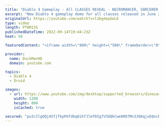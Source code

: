 ```yaml
---
title: "Diablo 4 Gameplay - All CLASSES REVEAL - NECROMANCER, SORCERER, DRUID, ROGUE"
excerpt: "New Diablo 4 gameplay demo for all classes released in June 2022. This gameplay showcase has footage with the following ..."
originalUrl: https://youtube.com/watch?v=l1bgdepGeLE
type: video
length: PT8M13S
publishedDateTime: 2022-09-14T19:44:23Z
heat: 50

featuredContent: "<iframe width=\"800\" height=\"500\" frameborder=\"0\" src=\"https://www.youtube.com/embed/l1bgdepGeLE\" allow=\"accelerometer; autoplay; encrypted-media; gyroscope; picture-in-picture\" allowfullscreen></iframe>"

provider:
  name: DuckManHD
  domain: youtube.com

topics:
  - Diablo 4
  - Druid

images:
  - url: https://www.youtube.com/img/desktop/supported_browsers/dinosaur.png
    width: 1200
    height: 800
    isCached: true

secured: "pu3cIlgOQj4STjTkpPmTdbqOihfJlmf0Ig7V3OQkCwe6RD7Mn3J6KqjxEQncE4fC7MMmfzaQ6wDFoiHxKMWqtAVC3rxiFZI29bEfjDYDnJoxIGal1KFelx5uquw+CdTBdHxD7iAXTTukhCaH0reLkEhLHb6kl7TmWS4HitBSMjxIMaLH9lA/42UXC7VacCx6I6ykebIy6u7n2EpSP369oKJFPNuztsDSeH/OFM3qRqtIoD8gZHyMyFItAODWKJfA7BZVW0rX19fgChU0RTCQv7iJ6J9lqb2ZcaNAIBcX7+/gzvKcZ0M70fN3d7o0lYQKbkLsowJYghY0jBdqMfZTsJAZW+qpfGsQ6Vkmp/TganxZUvnywRIe4G+HtFadj8lZsQxeIlAj+kx5jbScTQZHIg==;PrblOpDwz0o0PAnDvr51hg=="
---
```


